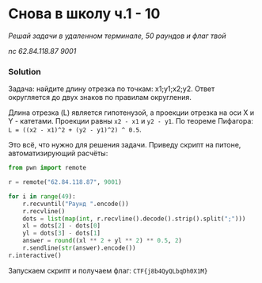# Снова в школу ч.1 - 10
_Решай задачи в удаленном терминале, 50 раундов и флаг твой_

_nc 62.84.118.87 9001_

### Solution
Задача: найдите длину отрезка по точкам: x1;y1;x2;y2. Ответ округляется до двух знаков по правилам округления.

Длина отрезка (L) является гипотенузой, а проекции отрезка на оси X и Y - катетами.
Проекции равны
`x2 - x1` и `y2 - y1`.
По теореме Пифагора:
`L = ((x2 - x1)^2 + (y2 - y1)^2) ^ 0.5`.

Это всё, что нужно для решения задачи.
Приведу скрипт на питоне, автоматизирующий расчёты:
```python
from pwn import remote

r = remote("62.84.118.87", 9001)

for i in range(49):
    r.recvuntil("Раунд ".encode())
    r.recvline()
    dots = list(map(int, r.recvline().decode().strip().split(";")))
    xl = dots[2] - dots[0]
    yl = dots[3] - dots[1]
    answer = round((xl ** 2 + yl ** 2) ** 0.5, 2)
    r.sendline(str(answer).encode())
r.interactive()
```

Запускаем скрипт и получаем флаг:
`CTF{j8b4QyQLbqDh0X1M}`